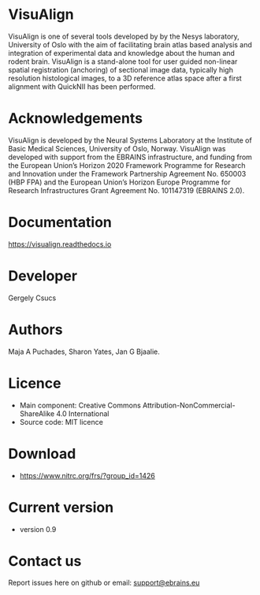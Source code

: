 # VisuAlign
 
VisuAlign is one of several tools developed by by the Nesys laboratory, University of Oslo with the aim of facilitating brain atlas based analysis and integration of experimental data and knowledge about the human and rodent brain.
VisuAlign is a stand-alone tool for user guided non-linear spatial registration (anchoring) of sectional image data, typically high resolution histological images,
to a 3D reference atlas space after a first alignment with QuickNII has been performed.

# Acknowledgements
VisuAlign is developed by the Neural Systems Laboratory at the Institute of Basic Medical Sciences, University of Oslo, Norway.
VisuAlign was developed with support from the EBRAINS infrastructure, and funding from the European Union’s Horizon 2020 Framework Programme for Research and Innovation under the Framework Partnership Agreement No. 650003 (HBP FPA) and the European Union’s Horizon Europe Programme for Research Infrastructures Grant Agreement No. 101147319 (EBRAINS 2.0).

# Documentation
https://visualign.readthedocs.io

# Developer
Gergely Csucs

# Authors
 Maja A Puchades, Sharon Yates, Jan G Bjaalie. 

# Licence
- Main component: Creative Commons Attribution-NonCommercial-ShareAlike 4.0 International
- Source code: MIT licence

# Download
- https://www.nitrc.org/frs/?group_id=1426

# Current version
- version 0.9

# Contact us
Report issues here on github or email: support@ebrains.eu
